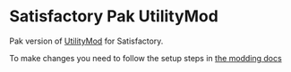 # Satisfactory Pak UtilityMod

Pak version of [UtilityMod](https://github.com/Brabb3l/UtilityMod) for Satisfactory.

To make changes you need to follow the setup steps in [the modding docs](https://docs.ficsit.app/)
